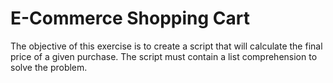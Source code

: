 # E-Commerce Shopping Cart

The objective of this exercise is to create a script that will calculate the final price of a given purchase. The script must contain a list comprehension to solve the problem. 
